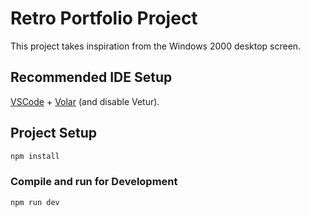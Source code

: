 # Retro Portfolio Project

This project takes inspiration from the Windows 2000 desktop screen.

## Recommended IDE Setup

[VSCode](https://code.visualstudio.com/) + [Volar](https://marketplace.visualstudio.com/items?itemName=Vue.volar) (and disable Vetur).

## Project Setup

```sh
npm install
```

### Compile and run for Development

```sh
npm run dev
```
